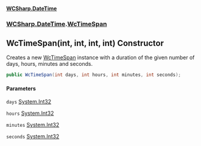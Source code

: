 #### [WCSharp.DateTime](README.md 'README')
### [WCSharp.DateTime](WCSharp.DateTime.md 'WCSharp.DateTime').[WcTimeSpan](WCSharp.DateTime.WcTimeSpan.md 'WCSharp.DateTime.WcTimeSpan')

## WcTimeSpan(int, int, int, int) Constructor

Creates a new [WcTimeSpan](WCSharp.DateTime.WcTimeSpan.md 'WCSharp.DateTime.WcTimeSpan') instance with a duration of the given number of days, hours, minutes and seconds.

```csharp
public WcTimeSpan(int days, int hours, int minutes, int seconds);
```
#### Parameters

<a name='WCSharp.DateTime.WcTimeSpan.WcTimeSpan(int,int,int,int).days'></a>

`days` [System.Int32](https://docs.microsoft.com/en-us/dotnet/api/System.Int32 'System.Int32')

<a name='WCSharp.DateTime.WcTimeSpan.WcTimeSpan(int,int,int,int).hours'></a>

`hours` [System.Int32](https://docs.microsoft.com/en-us/dotnet/api/System.Int32 'System.Int32')

<a name='WCSharp.DateTime.WcTimeSpan.WcTimeSpan(int,int,int,int).minutes'></a>

`minutes` [System.Int32](https://docs.microsoft.com/en-us/dotnet/api/System.Int32 'System.Int32')

<a name='WCSharp.DateTime.WcTimeSpan.WcTimeSpan(int,int,int,int).seconds'></a>

`seconds` [System.Int32](https://docs.microsoft.com/en-us/dotnet/api/System.Int32 'System.Int32')
